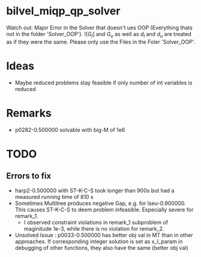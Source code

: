 # bilvel_miqp_qp_solver

Watch out: Major Error in the Solver that doesn't ues OOP (Everything thats not in the folder 'Solver_OOP'). ![$G_l$] and $G_u$ as well as $d_l$ and $d_u$ are treated as if they were the same. Please only use the Files in the Foler 'Solver_OOP'.

# Ideas

- Maybe reduced problems stay feasible if only number of int variables is reduced

# Remarks

- p0282-0.500000 solvable with big-M of 1e6

# TODO

## Errors to fix

- harp2-0.500000 with ST-K-C-S took longer than 900s but had a measured running time of 810 s
- Sometimes Multitree produces negative Gap, e.g. for lseu-0.900000. This causes ST-K-C-S to deem problem infeasible. Especially severe for remark_1.
    - I observed constraint violations in remark_1 subproblem of maginitude 1e-3, while there is no violation for remark_2.
- Unsolved Issue : p0033-0.500000 has better obj val in MT than in other approaches. If corresponding integer solution is set as x_I_param in debugging of other functions, they also have the same (better obj val)
